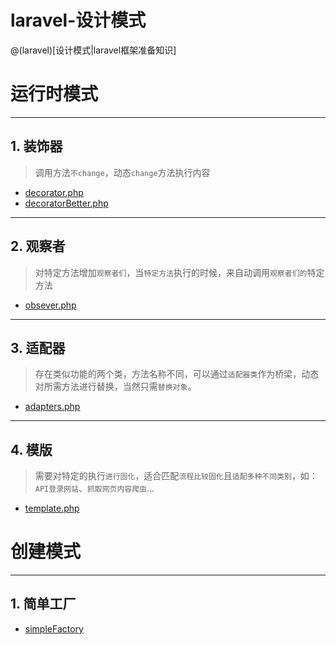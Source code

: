 # laravel-设计模式

@(laravel)[设计模式|laravel框架准备知识]

# 运行时模式
------
## 1. 装饰器
> 调用方法`不change`，动态`change`方法执行内容
- [decorator.php][decorator.php]
- [decoratorBetter.php][decoratorBetter.php]

[decorator.php]:https://github.com/hackingangle/design-patterns/blob/master/decorator.php
[decoratorBetter.php]:https://github.com/hackingangle/design-patterns/blob/master/decoratorBetter.php

------
## 2. 观察者
> 对特定方法增加`观察者们`，当`特定方法`执行的时候，来自动调用`观察者们的`特定方法
- [obsever.php][obsever.php]

[obsever.php]:https://github.com/hackingangle/design-patterns/blob/master/observer.php

------
## 3. 适配器
> 存在类似功能的两个类，方法名称不同，可以通过`适配器类`作为桥梁，动态对所需方法进行替换，当然只需`替换对象`。
- [adapters.php][adapters.php]

[adapters.php]:https://github.com/hackingangle/design-patterns/blob/master/adapters.php

------
## 4. 模版
> 需要对特定的执行`进行固化`，适合匹配`流程比较固化`且`适配多种不同类别`，如：`API登录网站`、`抓取网页内容爬虫`...
- [template.php][template.php]

[template.php]:https://github.com/hackingangle/design-patterns/blob/master/template.php

# 创建模式

------
## 1. 简单工厂
- [simpleFactory][simpleFactory]

[simpleFactory]:https://github.com/hackingangle/design-patterns/tree/master/Factory
